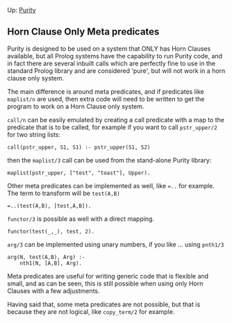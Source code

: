 Up: [Purity](intro.md)

## Horn Clause Only Meta predicates

Purity is designed to be used on a system that ONLY has Horn Clauses available, but all Prolog systems have the capability to run Purity code, and in fact there are several inbuilt calls which are perfectly fine to use in the standard Prolog library and are considered 'pure', but will not work in a horn clause only system.

The main difference is around meta predicates, and if predicates like `maplist/n` are used, then extra code will need to be written to get the program to work on a Horn Clause only system.

`call/n` can be easily emulated by creating a call predicate with a map to the predicate that is to be called, for example if you want to call `pstr_upper/2` for two string lists:

    call(pstr_upper, S1, S1) :- pstr_upper(S1, S2)

then the `maplist/3` call can be used from the stand-alone Purity library:

    maplist(pstr_upper, ["test", "toast"], Upper).

Other meta predicates can be implemented as well, like `=..` for example. The term to transform will be `test(A,B)`

    =..(test(A,B), [test,A,B]).

`functor/3` is possible as well with a direct mapping.

    functor(test(_,_), test, 2).

`arg/3` can be implemented using unary numbers, if you like ... using `pnth1/3`

    arg(N, test(A,B), Arg) :-
        nth1(N, [A,B], Arg).

Meta predicates are useful for writing generic code that is flexible and small, and as can be seen, this is still possible when using only Horn Clauses with a few adjustments.

Having said that, some meta predicates are not possible, but that is because they are not logical, like `copy_term/2` for example.
